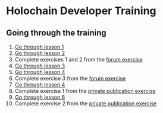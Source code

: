 # Holochain Developer Training

## Going through the training

1. [Go through lesson 1](https://holochain-immersive.github.io/holochain-lesson-1)
2. [Go through lesson 2](https://holochain-immersive.github.io/holochain-lesson-2)
3. Complete exercises 1 and 2 from the [forum exercise](https://github.com/holochain-immersive/forum-happ/blob/main/EXERCISES.md#exercise-1-profiles-zome)
4. [Go through lesson 3](https://holochain-immersive.github.io/holochain-lesson-3)
5. [Go through lesson 4](https://holochain-immersive.github.io/holochain-lesson-4)
6. Complete exercise 3 from the [forum exercise]([https://github.com/holochain-immersive/forum-happ/blob/main/EXERCISES.md#exercise-1-profiles-zome](https://github.com/holochain-immersive/forum-happ/blob/main/EXERCISES.md#exercise-3-posts-zome)https://github.com/holochain-immersive/forum-happ/blob/main/EXERCISES.md#exercise-3-posts-zome)
7. [Go through lesson 4](https://holochain-immersive.github.io/holochain-lesson-5)
8. Complete exercise 1 from the [private publication exercise](https://github.com/holochain-immersive/private-publication/blob/main/EXERCISES.md#exercise-1-capability-tokens)
9. [Go through lesson 6](https://holochain-immersive.github.io/holochain-lesson-6)
10. Complete exercise 2 from the [private publication exercise](https://github.com/holochain-immersive/private-publication/blob/main/EXERCISES.md#exercise-2-validation-rules)
